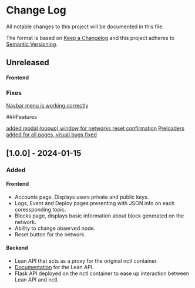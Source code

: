 # Change Log

All notable changes to this project will be documented in this file.

The format is based on [Keep a Changelog](http://keepachangelog.com/)
and this project adheres to [Semantic Versioning](http://semver.org/).

## Unreleased

#### Frontend

### Fixes

[Navbar menu is working correctly](https://github.com/block-bites/fondant-app/pull/64)

###Features

[added modal (popup) window for networks reset confirmation](https://github.com/block-bites/fondant-app/pull/77)
[Preloaders added for all pages, visual bugs fixed](https://github.com/block-bites/fondant-app/pull/80)

## [1.0.0] - 2024-01-15

### Added

#### Frontend

- Accounts page. Displays users private and public keys.
- Logs, Event and Deploy pages presenting with JSON info on each coressponding topic.
- Blocks page, displays basic information about block generated on the network.
- Ability to change observed node.
- Reset button for the network.

#### Backend

- Lean API that acts as a proxy for the original nctl container.
- [Documentation](https://github.com/block-bites/fondant-app/blob/master/OpenAPI.yml) for the Lean API.
- Flask API deployed on the nctl container to ease up interaction between Lean API and nctl.
